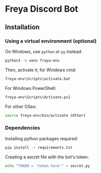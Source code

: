 # Freya Discord Bot

## Installation

### Using a virtual environment (optional)

On Windows, use ``python`` or ``py`` instead.

```sh
python3 -m venv freya-env
```

Then, activate it; for Windows cmd:

```cmd
freya-env\Scripts\activate.bat
```

For Windows PowerShell:

```ps
freya-env\Scripts\Activate.ps1
```

For other OSes:

```sh
source freya-env/bin/activate (Other)
```

### Dependencies

Installing python packages required:

```sh
pip install -r requirements.txt
```

Creating a secret file with the bot's token:

```sh
echo "TOKEN = 'token here'" > secret.py
```